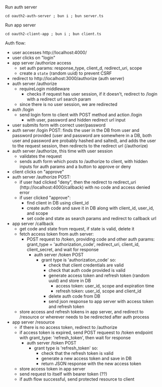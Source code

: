 Run auth server

`cd oauth2-auth-server ; bun i ; bun server.ts`

Run app server

`cd oauth2-client-app ; bun i ; bun client.ts`


Auth flow:

- user accesses http://localhost:4000/
- user clicks on "login"
- app server /authorize access
  - set auth params: response_type, client_d, redirect_uri, scope
  - create a `state` (random uuid) to prevent CSRF
- redirect to http://localhost:3000/authorize (auth server)
- auth server /authorize
  - requireLogin middleware
    - checks if request has user session, if it doesn't, redirect to /login with a redirect url search param
  - since there is no user session, we are redirected
- auth /login
  - send login form to client with POST method and action /login
    - with user, password and hidden redirect url input
- user submits form with correct user/password
- auth server /login POST: finds the user in the DB from user and password provided (user and password are somewhere in a DB, both user and password are probably hashed and salted), and adds the user to the request session, then redirects to the redirect url (/authorize)
- auth server /authorize, this time with user session
  - validates the request
  - sends auth form which posts to /authorize to client, with hidden inputs for auth params and a button to approve or deny
- client clicks on "approve"
- auth server /authorize POST:
  - if user had clicked "deny", then the redirect to redirect_uri (http://localhost:4000/callback) with no code and access denied error
  - if user clicked "approve":
    - find client in DB using client_id
    - create auth code and save it in DB along with client_id, user_id, and scope
    - set code and state as search params and redirect to callback url
- app server /callback
  - get code and state from request, if state is valid, delete it
  - fetch access token from auth server:
    - POST request to /token, providing code and other auth params: grant_type = 'authorization_code', redirect_uri, client_id, client_secret, and wait for response
      - auth server /token POST
        - grant type is 'authorization_code' so:
          - check that client credentials are valid
          - check that auth code provided is valid
          - generate access token and refresh token (random uuid) and store in DB
            - access token: user_id, scope and expiration time
            - refresh token: user_id, scope and client_id
          - delete auth code from DB
          - send json response to app server with access token and refresh token
  - store access and refresh tokens in app server, and redirect to /resource or wherever needs to be redirected after auth process
- app server /resource
  - if there is no access token, redirect to /authorize
  - if access token is expired, send POST requeest to /token endpoint with grant_type: 'refresh_token', then wait for response
    - auth server /token POST
      - grant type is 'refresh_token' so:
        - check that the refresh token is valid
        - generate a new access token and save in DB
        - return JSON response with the new access token
  - store access token in app server
  - send request to itself with bearer token (??)
  - if auth flow successful, send protected resource to client